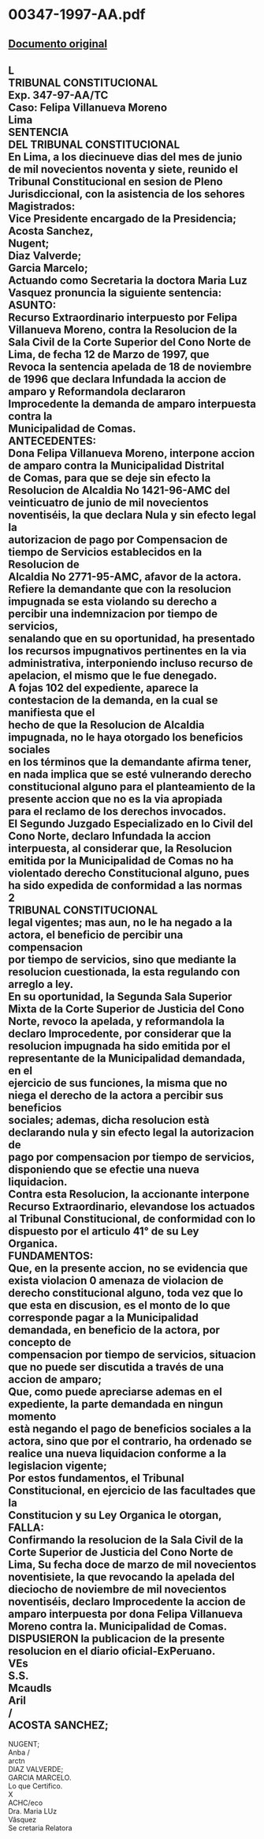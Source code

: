 
00347-1997-AA.pdf
=================
  
[Documento original](https://tc.gob.pe/jurisprudencia/1997/00347-1997-AA.pdf)  
---  
L  
TRIBUNAL CONSTITUCIONAL  
Exp. 347-97-AA/TC  
Caso: Felipa Villanueva Moreno  
Lima  
SENTENCIA  
DEL TRIBUNAL CONSTITUCIONAL  
En Lima, a los diecinueve dias del mes de junio de mil novecientos noventa y siete, reunido el  
Tribunal Constitucional en sesion de Pleno Jurisdiccional, con la asistencia de los sehores  
Magistrados:  
Vice Presidente encargado de la Presidencia;  
Acosta Sanchez,  
Nugent;  
Diaz Valverde;  
Garcia Marcelo;  
Actuando como Secretaria la doctora Maria Luz Vasquez pronuncia la siguiente sentencia:  
ASUNTO:  
Recurso Extraordinario interpuesto por Felipa Villanueva Moreno, contra la Resolucion de la  
Sala Civil de la Corte Superior del Cono Norte de Lima, de fecha 12 de Marzo de 1997, que  
Revoca la sentencia apelada de 18 de noviembre de 1996 que declara Infundada la accion de  
amparo y Reformandola declararon Improcedente la demanda de amparo interpuesta contra la  
Municipalidad de Comas.  
ANTECEDENTES:  
Dona Felipa Villanueva Moreno, interpone accion de amparo contra la Municipalidad Distrital  
de Comas, para que se deje sin efecto la Resolucion de Alcaldia No 1421-96-AMC del  
veinticuatro de junio de mil novecientos noventiséis, la que declara Nula y sin efecto legal la  
autorizacion de pago por Compensacion de tiempo de Servicios establecidos en la Resolucion de  
Alcaldia No 2771-95-AMC, afavor de la actora. Refiere la demandante que con la resolucion  
impugnada se esta violando su derecho a percibir una indemnizacion por tiempo de servicios,  
senalando que en su oportunidad, ha presentado los recursos impugnativos pertinentes en la via  
administrativa, interponiendo incluso recurso de apelacion, el mismo que le fue denegado.  
A fojas 102 del expediente, aparece la contestacion de la demanda, en la cual se manifiesta que el  
hecho de que la Resolucion de Alcaldia impugnada, no le haya otorgado los beneficios sociales  
en los términos que la demandante afirma tener, en nada implica que se esté vulnerando derecho  
constitucional alguno para el planteamiento de la presente accion que no es la via apropiada  
para el reclamo de los derechos invocados.  
El Segundo Juzgado Especializado en lo Civil del Cono Norte, declaro Infundada la accion  
interpuesta, al considerar que, la Resolucion emitida por la Municipalidad de Comas no ha  
violentado derecho Constitucional alguno, pues ha sido expedida de conformidad a las normas  
2  
TRIBUNAL CONSTITUCIONAL  
legal vigentes; mas aun, no le ha negado a la actora, el beneficio de percibir una compensacion  
por tiempo de servicios, sino que mediante la resolucion cuestionada, la esta regulando con  
arreglo a ley.  
En su oportunidad, la Segunda Sala Superior Mixta de la Corte Superior de Justicia del Cono  
Norte, revoco la apelada, y reformandola la declaro Improcedente, por considerar que la  
resolucion impugnada ha sido emitida por el representante de la Municipalidad demandada, en el  
ejercicio de sus funciones, la misma que no niega el derecho de la actora a percibir sus beneficios  
sociales; ademas, dicha resolucion està declarando nula y sin efecto legal la autorizacion de  
pago por compensacion por tiempo de servicios, disponiendo que se efectie una nueva  
liquidacion.  
Contra esta Resolucion, la accionante interpone Recurso Extraordinario, elevandose los actuados  
al Tribunal Constitucional, de conformidad con lo dispuesto por el articulo 41° de su Ley  
Organica.  
FUNDAMENTOS:  
Que, en la presente accion, no se evidencia que exista violacion 0 amenaza de violacion de  
derecho constitucional alguno, toda vez que lo que esta en discusion, es el monto de lo que  
corresponde pagar a la Municipalidad demandada, en beneficio de la actora, por concepto de  
compensacion por tiempo de servicios, situacion que no puede ser discutida a través de una  
accion de amparo;  
Que, como puede apreciarse ademas en el expediente, la parte demandada en ningun momento  
està negando el pago de beneficios sociales a la actora, sino que por el contrario, ha ordenado se  
realice una nueva liquidacion conforme a la legislacion vigente;  
Por estos fundamentos, el Tribunal Constitucional, en ejercicio de las facultades que la  
Constitucion y su Ley Organica le otorgan,  
FALLA:  
Confirmando la resolucion de la Sala Civil de la Corte Superior de Justicia del Cono Norte de  
Lima, Su fecha doce de marzo de mil novecientos noventisiete, la que revocando la apelada del  
dieciocho de noviembre de mil novecientos noventiséis, declaro Improcedente la accion de  
amparo interpuesta por dona Felipa Villanueva Moreno contra la. Municipalidad de Comas.  
DISPUSIERON la publicacion de la presente resolucion en el diario oficial-ExPeruano.  
VEs  
S.S.  
Mcaudls  
Aril  
/  
ACOSTA SANCHEZ;  
-  
NUGENT;  
Anba /  
arctn  
DIAZ VALVERDE;  
GARCIA MARCELO.  
Lo que Certifico.  
X  
ACHC/eco  
Dra. Maria LUz  
Vâsquez  
Se cretaria Relatora